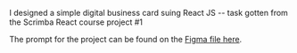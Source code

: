 I designed a simple digital business card suing React JS -- task gotten from the Scrimba React course project #1

The prompt for the project can be found on the [Figma file here](https://www.figma.com/file/SdTjRk1ZSAxiBn1dt3cEh5/Digital-Business-Card-(Copy)?node-id=0%3A129&t=uTRuILgyeXz4e08e-0).
